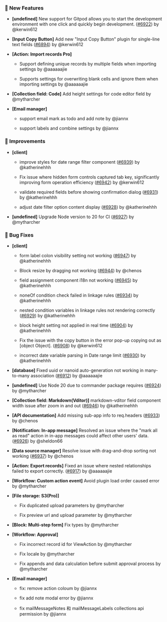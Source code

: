 ### 🎉 New Features

- **[undefined]** New support for Gitpod allows you to start the development environment with one click and quickly begin development. ([#6922](https://github.com/nocobase/nocobase/pull/6922)) by @kerwin612

- **[Input Copy Button]** Add new "Input Copy Button" plugin for single-line text fields ([#6894](https://github.com/nocobase/nocobase/pull/6894)) by @kerwin612

- **[Action: Import records Pro]**
  - Support defining unique records by multiple fields when importing settings by @aaaaaajie

  - Supports settings for overwriting blank cells and ignore them when importing settings by @aaaaaajie

- **[Collection field: Code]** Add height settings for code editor field by @mytharcher

- **[Email manager]**
  - support email mark as todo and add note by @jiannx

  - support labels and combine settings by @jiannx

### 🚀 Improvements

- **[client]**
  - improve styles for date range filter component ([#6939](https://github.com/nocobase/nocobase/pull/6939)) by @katherinehhh

  - Fix issue where hidden form controls captured tab key, significantly improving form operation efficiency ([#6942](https://github.com/nocobase/nocobase/pull/6942)) by @kerwin612

  - validate required fields before showing confirmation dialog ([#6931](https://github.com/nocobase/nocobase/pull/6931)) by @katherinehhh

  - adjust date filter option content display ([#6928](https://github.com/nocobase/nocobase/pull/6928)) by @katherinehhh

- **[undefined]** Upgrade Node version to 20 for CI ([#6927](https://github.com/nocobase/nocobase/pull/6927)) by @mytharcher

### 🐛 Bug Fixes

- **[client]**
  - form label colon visibility setting not working ([#6947](https://github.com/nocobase/nocobase/pull/6947)) by @katherinehhh

  - Block resize by dragging not working ([#6944](https://github.com/nocobase/nocobase/pull/6944)) by @chenos

  - field assignment component i18n not working ([#6945](https://github.com/nocobase/nocobase/pull/6945)) by @katherinehhh

  - noneOf condition check failed in linkage rules ([#6934](https://github.com/nocobase/nocobase/pull/6934)) by @katherinehhh

  - nested condition variables in linkage rules not rendering correctly ([#6929](https://github.com/nocobase/nocobase/pull/6929)) by @katherinehhh

  - block height setting not applied in real time ([#6904](https://github.com/nocobase/nocobase/pull/6904)) by @katherinehhh

  - Fix the issue with the copy button in the error pop-up copying out as [object Object]. ([#6908](https://github.com/nocobase/nocobase/pull/6908)) by @kerwin612

  - incorrect date variable parsing in Date range limit ([#6930](https://github.com/nocobase/nocobase/pull/6930)) by @katherinehhh

- **[database]** Fixed uuid or nanoid auto-generation not working in many-to-many association ([#6912](https://github.com/nocobase/nocobase/pull/6912)) by @aaaaaajie

- **[undefined]** Use Node 20 due to commander package requires ([#6924](https://github.com/nocobase/nocobase/pull/6924)) by @mytharcher

- **[Collection field: Markdown(Vditor)]** markdown-vditor field  component width issue after zoom in and out ([#6946](https://github.com/nocobase/nocobase/pull/6946)) by @katherinehhh

- **[API documentation]** Add missing sub-app info to req.headers ([#6933](https://github.com/nocobase/nocobase/pull/6933)) by @chenos

- **[Notification: In-app message]** Resolved an issue where the "mark all as read" action in in-app messages could affect other users' data. ([#6926](https://github.com/nocobase/nocobase/pull/6926)) by @sheldon66

- **[Data source manager]** Resolve issue with drag-and-drop sorting not working ([#6937](https://github.com/nocobase/nocobase/pull/6937)) by @chenos

- **[Action: Export records]** Fixed an issue where nested relationships failed to export correctly. ([#6917](https://github.com/nocobase/nocobase/pull/6917)) by @aaaaaajie

- **[Workflow: Custom action event]** Avoid plugin load order caused error by @mytharcher

- **[File storage: S3(Pro)]**
  - Fix duplicated upload parameters by @mytharcher

  - Fix preview url and upload parameter by @mytharcher

- **[Block: Multi-step form]** Fix types by @mytharcher

- **[Workflow: Approval]**
  - Fix incorrect record id for ViewAction by @mytharcher

  - Fix locale by @mytharcher

  - Fix appends and data calculation before submit approval process by @mytharcher

- **[Email manager]**
  - fix: remove action coloum by @jiannx

  - fix add note modal error by @jiannx

  - fix mailMessageNotes 和 mailMessageLabels collections api permission by @jiannx

